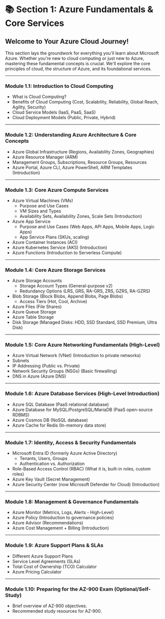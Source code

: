 # 📚 Section 1: Azure Fundamentals & Core Services

## Welcome to Your Azure Cloud Journey!

This section lays the groundwork for everything you'll learn about Microsoft Azure. Whether you're new to cloud computing or just new to Azure, mastering these fundamental concepts is crucial. We'll explore the core principles of cloud, the structure of Azure, and its foundational services.

---

### **Module 1.1: Introduction to Cloud Computing**
* What is Cloud Computing?
* Benefits of Cloud Computing (Cost, Scalability, Reliability, Global Reach, Agility, Security)
* Cloud Service Models (IaaS, PaaS, SaaS)
* Cloud Deployment Models (Public, Private, Hybrid)

---

### **Module 1.2: Understanding Azure Architecture & Core Concepts**
* Azure Global Infrastructure (Regions, Availability Zones, Geographies)
* Azure Resource Manager (ARM)
* Management Groups, Subscriptions, Resource Groups, Resources
* Azure Portal, Azure CLI, Azure PowerShell, ARM Templates (Introduction)

---

### **Module 1.3: Core Azure Compute Services**
* Azure Virtual Machines (VMs)
    * Purpose and Use Cases
    * VM Sizes and Types
    * Availability Sets, Availability Zones, Scale Sets (Introduction)
* Azure App Service
    * Purpose and Use Cases (Web Apps, API Apps, Mobile Apps, Logic Apps)
    * App Service Plans (SKUs, scaling)
* Azure Container Instances (ACI)
* Azure Kubernetes Service (AKS) (Introduction)
* Azure Functions (Introduction to Serverless Compute)

---

### **Module 1.4: Core Azure Storage Services**
* Azure Storage Accounts
    * Storage Account Types (General-purpose v2)
    * Redundancy Options (LRS, GRS, RA-GRS, ZRS, GZRS, RA-GZRS)
* Blob Storage (Block Blobs, Append Blobs, Page Blobs)
    * Access Tiers (Hot, Cool, Archive)
* Azure Files (File Shares)
* Azure Queue Storage
* Azure Table Storage
* Disk Storage (Managed Disks: HDD, SSD Standard, SSD Premium, Ultra Disk)

---

### **Module 1.5: Core Azure Networking Fundamentals (High-Level)**
* Azure Virtual Network (VNet) (Introduction to private networks)
* Subnets
* IP Addressing (Public vs. Private)
* Network Security Groups (NSGs) (Basic firewalling)
* DNS in Azure (Azure DNS)

---

### **Module 1.6: Azure Database Services (High-Level Introduction)**
* Azure SQL Database (PaaS relational database)
* Azure Database for MySQL/PostgreSQL/MariaDB (PaaS open-source RDBMS)
* Azure Cosmos DB (NoSQL database)
* Azure Cache for Redis (In-memory data store)

---

### **Module 1.7: Identity, Access & Security Fundamentals**
* Microsoft Entra ID (formerly Azure Active Directory)
    * Tenants, Users, Groups
    * Authentication vs. Authorization
* Role-Based Access Control (RBAC) (What it is, built-in roles, custom roles)
* Azure Key Vault (Secret Management)
* Azure Security Center (now Microsoft Defender for Cloud) (Introduction)

---

### **Module 1.8: Management & Governance Fundamentals**
* Azure Monitor (Metrics, Logs, Alerts - High-Level)
* Azure Policy (Introduction to governance policies)
* Azure Advisor (Recommendations)
* Azure Cost Management + Billing (Introduction)

---

### **Module 1.9: Azure Support Plans & SLAs**
* Different Azure Support Plans
* Service Level Agreements (SLAs)
* Total Cost of Ownership (TCO) Calculator
* Azure Pricing Calculator

---

### **Module 1.10: Preparing for the AZ-900 Exam (Optional/Self-Study)**
* Brief overview of AZ-900 objectives.
* Recommended study resources for AZ-900.